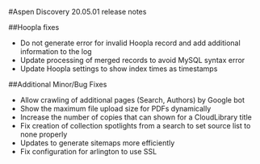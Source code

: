 #Aspen Discovery 20.05.01 release notes

##Hoopla fixes
- Do not generate error for invalid Hoopla record and add additional information to the log
- Update processing of merged records to avoid MySQL syntax error
- Update Hoopla settings to show index times as timestamps

##Additional Minor/Bug Fixes
- Allow crawling of additional pages (Search, Authors) by Google bot
- Show the maximum file upload size for PDFs dynamically
- Increase the number of copies that can shown for a CloudLibrary title
- Fix creation of collection spotlights from a search to set source list to none properly
- Updates to generate sitemaps more efficiently
- Fix configuration for arlington to use SSL